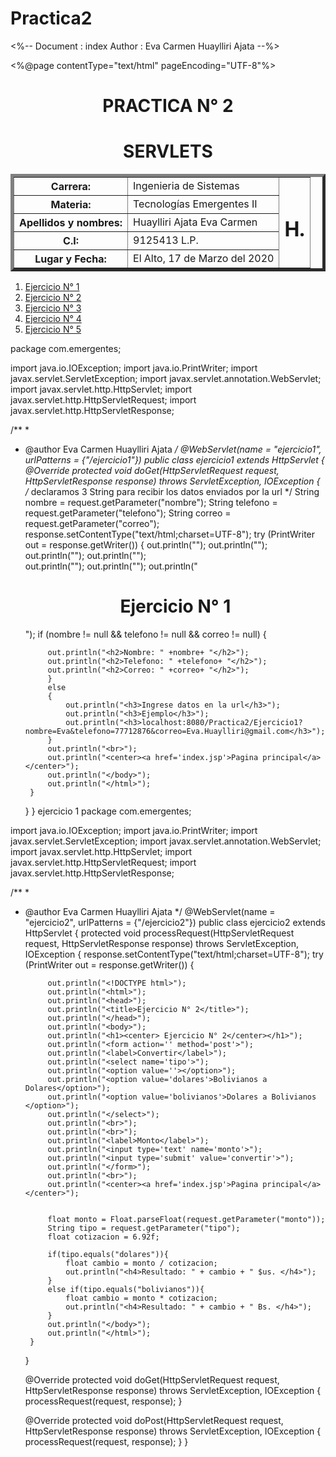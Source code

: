 # Practica2
<%-- 
    Document   : index
    Author     : Eva Carmen Huaylliri Ajata
--%>

<%@page contentType="text/html" pageEncoding="UTF-8"%>
<!DOCTYPE html>
<html>
    <head>
        <meta http-equiv="Content-Type" content="text/html; charset=UTF-8">
        <title>Practica N° 2</title>
    </head>
    <body>
    <center>
        <h1>PRACTICA N° 2</h1>
        <h1>SERVLETS</h1>
        <table border="5">
            <tr>
                <th>Carrera:</th>
                <td>Ingenieria de Sistemas</td>
                <td rowspan="20"><h1>H.</h1></td>
            </tr>
            <tr>
                <th>Materia:</th>
                <td>Tecnologías Emergentes II</td>
            </tr>
            <tr>
                <th>Apellidos y nombres:</th>
                <td>Huaylliri Ajata Eva Carmen</td>
            </tr>
            <tr>
                <th>C.I:</th>
                <td>9125413 L.P.</td>
            </tr>
            <tr>
                <th>Lugar y Fecha:</th>
                <td>El Alto, 17 de Marzo del 2020</td>
            </tr>
        </table>
        </center>
        <ol>
            <li><a href="ejercicio1">Ejercicio N° 1</a></li>
            <li><a href="ejercicio2">Ejercicio N° 2</a></li>
            <li><a href="ejercicio3">Ejercicio N° 3</a></li>
            <li><a href="ejercicio4">Ejercicio N° 4</a></li>
            <li><a href="ejercicio5">Ejercicio N° 5</a></li>
        </ol>
    </body>
</html>package com.emergentes;

import java.io.IOException;
import java.io.PrintWriter;
import javax.servlet.ServletException;
import javax.servlet.annotation.WebServlet;
import javax.servlet.http.HttpServlet;
import javax.servlet.http.HttpServletRequest;
import javax.servlet.http.HttpServletResponse;

/**
 *
 * @author Eva Carmen Huaylliri Ajata
 */
@WebServlet(name = "ejercicio1", urlPatterns = {"/ejercicio1"})
public class ejercicio1 extends HttpServlet {
    @Override
    protected void doGet(HttpServletRequest request, HttpServletResponse response)
            throws ServletException, IOException {
        /*
        declaramos 3 String para recibir los datos enviados por la url
        */
        String nombre = request.getParameter("nombre");
        String telefono = request.getParameter("telefono");
        String correo = request.getParameter("correo");
        response.setContentType("text/html;charset=UTF-8");
        try (PrintWriter out = response.getWriter()) {
            out.println("<!DOCTYPE html>");
            out.println("<html>");
            out.println("<head>");
            out.println("<title>Ejercicio N°1</title>");            
            out.println("</head>");
            out.println("<body>");
            out.println("<h1><center> Ejercicio N° 1</center></h1>");
            if (nombre != null && telefono != null && correo != null)
            {
           
            out.println("<h2>Nombre: " +nombre+ "</h2>");
            out.println("<h2>Telefono: " +telefono+ "</h2>");
            out.println("<h2>Correo: " +correo+ "</h2>");
            }
            else
            {
                out.println("<h3>Ingrese datos en la url</h3>");
                out.println("<h3>Ejemplo</h3>");
                out.println("<h3>localhost:8080/Practica2/Ejercicio1?nombre=Eva&telefono=77712876&correo=Eva.Huaylliri@gmail.com</h3>");
            }
            out.println("<br>");
            out.println("<center><a href='index.jsp'>Pagina principal</a></center>");
            out.println("</body>");
            out.println("</html>");
        }
    }
}
ejercicio 1
package com.emergentes;

import java.io.IOException;
import java.io.PrintWriter;
import javax.servlet.ServletException;
import javax.servlet.annotation.WebServlet;
import javax.servlet.http.HttpServlet;
import javax.servlet.http.HttpServletRequest;
import javax.servlet.http.HttpServletResponse;

/**
 *
 * @author Eva Carmen Huaylliri Ajata
 */
@WebServlet(name = "ejercicio2", urlPatterns = {"/ejercicio2"})
public class ejercicio2 extends HttpServlet {
    protected void processRequest(HttpServletRequest request,
   HttpServletResponse response) throws ServletException, IOException { 
        response.setContentType("text/html;charset=UTF-8");
        try (PrintWriter out = response.getWriter()) {
            
            out.println("<!DOCTYPE html>");
            out.println("<html>");
            out.println("<head>");
            out.println("<title>Ejercicio N° 2</title>");            
            out.println("</head>");
            out.println("<body>");
            out.println("<h1><center> Ejercicio N° 2</center></h1>");
            out.println("<form action='' method='post'>");
            out.println("<label>Convertir</label>");
            out.println("<select name='tipo'>");
            out.println("<option value=''></option>");
            out.println("<option value='dolares'>Bolivianos a Dolares</option>");
            out.println("<option value='bolivianos'>Dolares a Bolivianos </option>");
            out.println("</select>");
            out.println("<br>");
            out.println("<br>");
            out.println("<label>Monto</label>");
            out.println("<input type='text' name='monto'>");
            out.println("<input type='submit' value='convertir'>");
            out.println("</form>");
            out.println("<br>");
            out.println("<center><a href='index.jsp'>Pagina principal</a></center>");
            
          
            float monto = Float.parseFloat(request.getParameter("monto"));
            String tipo = request.getParameter("tipo");
            float cotizacion = 6.92f;
          
            if(tipo.equals("dolares")){
                float cambio = monto / cotizacion;
                out.println("<h4>Resultado: " + cambio + " $us. </h4>");
            }
            else if(tipo.equals("bolivianos")){
                float cambio = monto * cotizacion;
                out.println("<h4>Resultado: " + cambio + " Bs. </h4>");
            }
            out.println("</body>");
            out.println("</html>");
        }
    }

    @Override
    protected void doGet(HttpServletRequest request, HttpServletResponse response) throws ServletException, IOException {
        processRequest(request, response);
    }

    @Override
    protected void doPost(HttpServletRequest request, HttpServletResponse response) throws ServletException, IOException {
        processRequest(request, response);
    }
}
